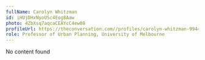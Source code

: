 ```yaml
---
fullName: Carolyn Whitzman
id: iHUjDHxNyoUSc4Eog8Aaw
photo: 4ZbXsq7aqcaCEAYcC4ew08
profileUrl: https://theconversation.com//profiles/carolyn-whitzman-9944
role: Professor of Urban Planning, University of Melbourne
---
```

No content found